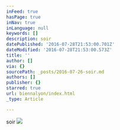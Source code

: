 ```yaml
---
inFeed: true
hasPage: true
inNav: true
inLanguage: null
keywords: []
description: soir
datePublished: '2016-07-28T21:53:00.701Z'
dateModified: '2016-07-28T21:53:00.573Z'
title: ''
author: []
via: {}
sourcePath: _posts/2016-07-26-soir.md
authors: []
publisher: {}
starred: true
url: biennalyon/index.html
_type: Article

---
```

soir
![](https://the-grid-user-content.s3-us-west-2.amazonaws.com/629a6e0c-4ac8-4feb-871a-ee6ecad3d27d.jpg)